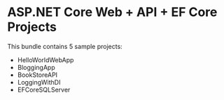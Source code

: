 # ASP.NET Core Web + API + EF Core Projects

This bundle contains 5 sample projects:
- HelloWorldWebApp
- BloggingApp
- BookStoreAPI
- LoggingWithDI
- EFCoreSQLServer
